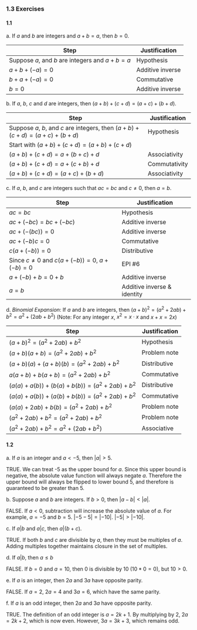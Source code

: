 ### 1.3 Exercises

#### 1.1

a. If $a$ and $b$ are integers and $a+b=a$, then $b=0$.

| Step                                          | Justification    |
| --------------------------------------------- | ---------------- |
| Suppose $a$, and $b$ are integers and $a+b=a$ | Hypothesis       |
| $a+b+(-a)=0$                                  | Additive inverse |
| $b+a+(-a)=0$                                  | Commutative      |
| $b=0$                                         | Additive inverse |

b. If $a$, $b$, $c$ and $d$ are integers, then $(a+b)+(c+d)=(a+c)+(b+d)$.

| Step                                                                   | Justification |
| ---------------------------------------------------------------------- | ------------- |
| Suppose $a$, $b$, and $c$ are integers, then $(a+b)+(c+d)=(a+c)+(b+d)$ | Hypothesis    |
| Start with $(a+b)+(c+d)=(a+b)+(c+d)$                                   |               |
| $(a+b)+(c+d)=a+(b+c)+d$                                                | Associativity |
| $(a+b)+(c+d)=a+(c+b)+d$                                                | Commutativity |
| $(a+b)+(c+d)=(a+c)+(b+d)$                                              | Associativity |

c. If $a$, $b$, and $c$ are integers such that $ac=bc$ and $c\neq 0$, then $a=b$.

| Step                                          | Justification               |
| --------------------------------------------- | --------------------------- |
| $ac=bc$                                       | Hypothesis                  |
| $ac+(-bc)=bc+(-bc)$                           | Additive inverse            |
| $ac+(-(bc))=0$                                | Additive inverse            |
| $ac+(-b)c=0$                                  | Commutative                 |
| $c(a+(-b))=0$                                 | Distributive                |
| Since $c\neq 0$ and $c(a+(-b))=0$, $a+(-b)=0$ | EPI #6                      |
| $a+(-b)+b=0+b$                                | Additive inverse            |
| $a=b$                                         | Additive inverse & identity |

d. *Binomial Expansion*: If $a$ and $b$ are integers, then $(a+b)^2=(a^2+2ab)+b^2=a^2+(2ab+b^2)$
(Note: For any integer $x$, $x^2=x\cdot x$ and $x+x=2x$)

| Step                                    | Justification |
| --------------------------------------- | ------------- |
| $(a+b)^2=(a^2+2ab)+b^2$                 | Hypothesis    |
| $(a+b)(a+b)=(a^2+2ab)+b^2$              | Problem note  |
| $(a+b)(a)+(a+b)(b)=(a^2+2ab)+b^2$       | Distributive  |
| $a(a+b)+b(a+b)=(a^2+2ab)+b^2$           | Commutative   |
| $(a(a)+a(b))+(b(a)+b(b))=(a^2+2ab)+b^2$ | Distributive  |
| $(a(a)+a(b))+(a(b)+b(b))=(a^2+2ab)+b^2$ | Commutative   |
| $(a(a)+2ab)+b(b)=(a^2+2ab)+b^2$         | Problem note  |
| $(a^2+2ab)+b^2=(a^2+2ab)+b^2$           | Problem note  |
| $(a^2+2ab)+b^2=a^2+(2ab+b^2)$           | Associative   |
<div style="page-break-after: always;"></div>


#### 1.2

a. If $a$ is an integer and $a<-5$, then $|a|>5$.

TRUE. We can treat -5 as the upper bound for $a$. Since this upper bound is negative, the absolute value function will always negate $a$. Therefore the upper bound will always be flipped to lower bound $5$, and therefore is guaranteed to be greater than 5.

b. Suppose $a$ and $b$ are integers. If $b>0$, then $|a-b|<|a|$.

FALSE. If $a<0$, subtraction will increase the absolute value of $a$. For example, $a=-5$ and $b=5$. $|-5-5|=|-10|$. $|-5|>|-10|$.

c. If $a|b$ and $a|c$, then $a|(b+c)$.

TRUE. If both $b$ and $c$ are divisible by $a$, then they must be multiples of $a$. Adding multiples together maintains closure in the set of multiples.

d. If $a|b$, then $a\leq b$

FALSE. If $b=0$ and $a=10$, then 0 is divisible by 10 ($10*0=0$), but $10>0$.

e. If $a$ is an integer, then $2a$ and $3a$ have opposite parity.

FALSE. If $a=2$, $2a=4$ and $3a=6$, which have the same parity.

f. If $a$ is an odd integer, then $2a$ and $3a$ have opposite parity.

TRUE. The definition of an odd integer is $a=2k+1$. By multiplying by 2, $2a=2k+2$, which is now even. However, $3a=3k+3$, which remains odd.
